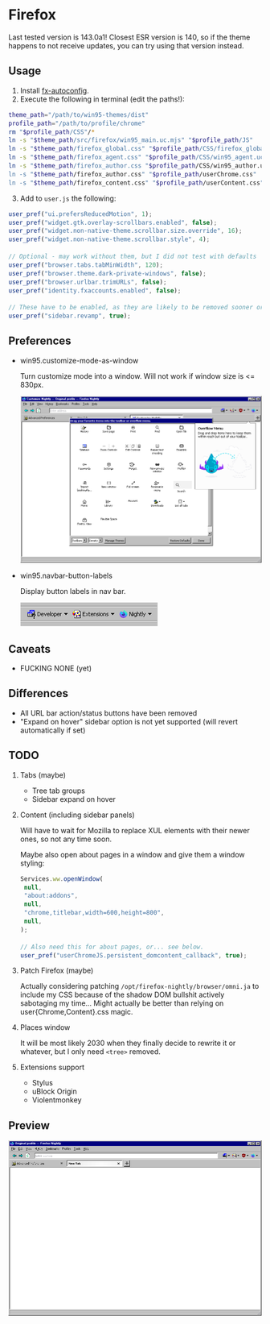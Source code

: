 # Firefox

Last tested version is 143.0a1! Closest ESR version is 140, so if the theme happens to not receive updates, you can try using that version instead.

## Usage

1. Install [fx-autoconfig](https://github.com/MrOtherGuy/fx-autoconfig).
2. Execute the following in terminal (edit the paths!):

```sh
theme_path="/path/to/win95-themes/dist"
profile_path="/path/to/profile/chrome"
rm "$profile_path/CSS"/*
ln -s "$theme_path/src/firefox/win95_main.uc.mjs" "$profile_path/JS"
ln -s "$theme_path/firefox_global.css" "$profile_path/CSS/firefox_global.uc.css"
ln -s "$theme_path/firefox_agent.css" "$profile_path/CSS/win95_agent.uc.css"
ln -s "$theme_path/firefox_author.css "$profile_path/CSS/win95_author.uc.css"
ln -s "$theme_path/firefox_author.css" "$profile_path/userChrome.css"
ln -s "$theme_path/firefox_content.css" "$profile_path/userContent.css"
```

3. Add to `user.js` the following:

```js
user_pref("ui.prefersReducedMotion", 1);
user_pref("widget.gtk.overlay-scrollbars.enabled", false);
user_pref("widget.non-native-theme.scrollbar.size.override", 16);
user_pref("widget.non-native-theme.scrollbar.style", 4);

// Optional - may work without them, but I did not test with defaults
user_pref("browser.tabs.tabMinWidth", 120);
user_pref("browser.theme.dark-private-windows", false);
user_pref("browser.urlbar.trimURLs", false);
user_pref("identity.fxaccounts.enabled", false);

// These have to be enabled, as they are likely to be removed sooner or later
user_pref("sidebar.revamp", true);
```

## Preferences

- win95.customize-mode-as-window

  Turn customize mode into a window. Will not work if window size is <= 830px.

  ![Preview](../assets/preview/firefox/customize-mode-as-window.png)

- win95.navbar-button-labels

  Display button labels in nav bar.

  ![Preview](../assets/preview/firefox/nav-bar-text.png)

## Caveats

- FUCKING NONE (yet)

## Differences

- All URL bar action/status buttons have been removed
- "Expand on hover" sidebar option is not yet supported (will revert automatically if set)

## TODO

1. Tabs (maybe)
   - Tree tab groups
   - Sidebar expand on hover

2. Content (including sidebar panels)

   Will have to wait for Mozilla to replace XUL elements with their newer ones, so not any time soon.

   Maybe also open about pages in a window and give them a window styling:

   ```js
   Services.ww.openWindow(
   	null,
   	"about:addons",
   	null,
   	"chrome,titlebar,width=600,height=800",
   	null,
   );

   // Also need this for about pages, or... see below.
   user_pref("userChromeJS.persistent_domcontent_callback", true);
   ```

3. Patch Firefox (maybe)

   Actually considering patching `/opt/firefox-nightly/browser/omni.ja` to include my CSS because of the shadow DOM bullshit actively sabotaging my time... Might actually be better than relying on user{Chrome,Content}.css magic.

4. Places window

   It will be most likely 2030 when they finally decide to rewrite it or whatever, but I only need `<tree>` removed.

5. Extensions support
   - Stylus
   - uBlock Origin
   - Violentmonkey

## Preview

![Main Window](../assets/preview/firefox/window.png)

